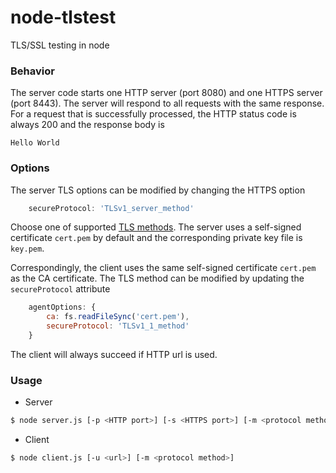 # node-tlstest
TLS/SSL testing in node

### Behavior
The server code starts one HTTP server (port 8080) and one HTTPS server (port 8443). The 
server will respond to all requests with the same response. For a
request that is successfully processed, the HTTP status code is 
always 200 and the response body is
```
Hello World
```

### Options
The server TLS options can be modified by changing the HTTPS option
```js
    secureProtocol: 'TLSv1_server_method'
```
Choose one of supported [TLS methods](https://www.openssl.org/docs/manmaster/ssl/ssl.html). 
The server uses a self-signed certificate `cert.pem` by default and the 
corresponding private key file is `key.pem`.

Correspondingly, the client uses the same self-signed certificate `cert.pem` as the CA certificate.
The TLS method can be modified by updating the `secureProtocol` attribute 
```js
    agentOptions: {
        ca: fs.readFileSync('cert.pem'),
        secureProtocol: 'TLSv1_1_method'
    }
```

The client will always succeed if HTTP url is used.

### Usage
* Server
```sh
$ node server.js [-p <HTTP port>] [-s <HTTPS port>] [-m <protocol method>] [-t <connection timeout>]
```

* Client
```sh
$ node client.js [-u <url>] [-m <protocol method>]
```
